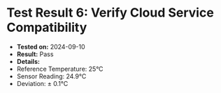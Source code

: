 # Test Result 6: Verify Cloud Service Compatibility
- **Tested on:** 2024-09-10
- **Result:** Pass
- **Details:**
 - Reference Temperature: 25°C
 - Sensor Reading: 24.9°C
 - Deviation: ± 0.1°C
